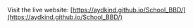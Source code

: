 Visit the live website: [https://aydkind.github.io/School_BBD/](https://aydkind.github.io/School_BBD/)


